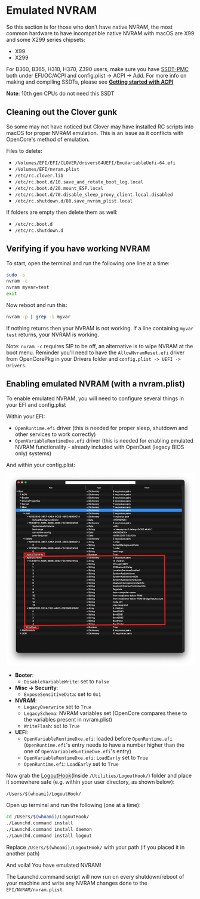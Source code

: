 # Emulated NVRAM

So this section is for those who don't have native NVRAM, the most common hardware to have incompatible native NVRAM with macOS are X99 and some X299 series chipsets:

* X99
* X299

For B360, B365, H310, H370, Z390 users, make sure you have [SSDT-PMC](https://dortania.github.io/Getting-Started-With-ACPI/) both under EFI/OC/ACPI and config.plist -> ACPI -> Add. For more info on making and compiling SSDTs, please see [**Getting started with ACPI**](https://dortania.github.io/Getting-Started-With-ACPI/)

**Note**: 10th gen CPUs do not need this SSDT

## Cleaning out the Clover gunk

So some may not have noticed but Clover may have installed RC scripts into macOS for proper NVRAM emulation. This is an issue as it conflicts with OpenCore's method of emulation.

Files to delete:

* `/Volumes/EFI/EFI/CLOVER/drivers64UEFI/EmuVariableUefi-64.efi`
* `/Volumes/EFI/nvram.plist`
* `/etc/rc.clover.lib`
* `/etc/rc.boot.d/10.save_and_rotate_boot_log.local`
* `/etc/rc.boot.d/20.mount_ESP.local`
* `/etc/rc.boot.d/70.disable_sleep_proxy_client.local.disabled`
* `/etc/rc.shutdown.d/80.save_nvram_plist.local​`

If folders are empty then delete them as well:

* `/etc/rc.boot.d`
* `/etc/rc.shutdown.d​`

## Verifying if you have working NVRAM

To start, open the terminal and run the following one line at a time:

```sh
sudo -s
nvram -c
nvram myvar=test
exit
```

Now reboot and run this:

```sh
nvram -p | grep -i myvar
```

If nothing returns then your NVRAM is not working. If a line containing `myvar test` returns, your NVRAM is working.

Note: `nvram -c` requires SIP to be off, an alternative is to wipe NVRAM at the boot menu. Reminder you'll need to have the `AllowNvramReset.efi` driver from OpenCorePkg in your Drivers folder and `config.plist -> UEFI -> Drivers`.

## Enabling emulated NVRAM (with a nvram.plist)

To enable emulated NVRAM, you will need to configure several things in your EFI and config.plist

Within your EFI:

* `OpenRuntime.efi` driver (this is needed for proper sleep, shutdown and other services to work correctly)
* `OpenVariableRuntimeDxe.efi` driver (this is needed for enabling emulated NVRAM functionality - already included with OpenDuet (legacy BIOS only) systems)

And within your config.plist:

![](../images/post-install/nvram-md/nvram.png)

* **Booter**:
  * `DisableVariableWrite`: set to `False`
* **Misc -> Security**:
  * `ExposeSensitiveData`: set to `0x1`
* **NVRAM**:
  * `LegacyOverwrite` set to `True`
  * `LegacySchema`: NVRAM variables set (OpenCore compares these to the variables present in nvram.plist)
  * `WriteFlash`: set to `True`
* **UEFI**:
  * `OpenVariableRuntimeDxe.efi`: loaded before `OpenRuntime.efi` (`OpenRuntime.efi`'s entry needs to have a number higher than the one of `OpenVariableRuntimeDxe.efi`'s entry)
  * `OpenVariableRuntimeDxe.efi`: `LoadEarly` set to `True`
  * `OpenRuntime.efi`: `LoadEarly` set to `True`

Now grab the [LogoutHook](https://github.com/acidanthera/OpenCorePkg/releases)(Inside `/Utilities/LogoutHook/`) folder and place it somewhere safe (e.g. within your user directory, as shown below):

`/Users/$(whoami)/LogoutHook/`

Open up terminal and run the following (one at a time):

```sh
cd /Users/$(whoami)/LogoutHook/
./Launchd.command install
./Launchd.command install daemon
./Launchd.command install logout
```

Replace `/Users/$(whoami)/LogoutHook/` with your path (if you placed it in another path)

And voila! You have emulated NVRAM!

The Launchd.command script will now run on every shutdown/reboot of your machine and write any NVRAM changes done to the `EFI/NVRAM/nvram.plist`.
